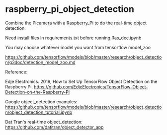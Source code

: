 # raspberry_pi_object_detection
Combine the Picamera with a Raspberry_Pi to do the real-time object detection.

Need install files in requirements.txt before running Ras_dec.ipynb

You may choose whatever model you want from tensorflow model_zoo

https://github.com/tensorflow/models/blob/master/research/object_detection/g3doc/detection_model_zoo.md



Reference:

Edje Electronics. 2019, How to Set Up TensorFlow Object Detection on the Raspberry Pi, https://github.com/EdjeElectronics/TensorFlow-Object-Detection-on-the-Raspberry-Pi      

Google object_detection examples:
https://github.com/tensorflow/models/blob/master/research/object_detection/object_detection_tutorial.ipynb

Dat Tran's real-time object_detection:
     https://github.com/datitran/object_detector_app
